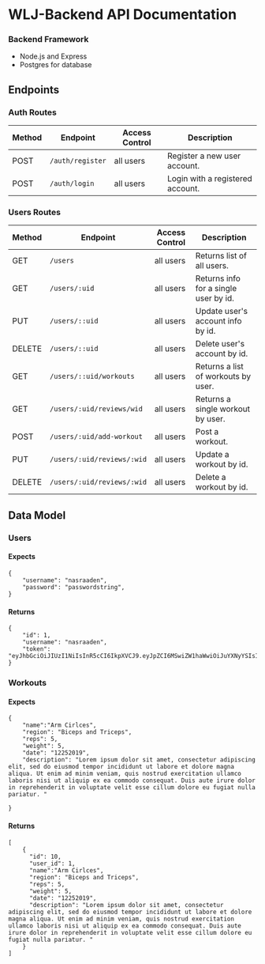 # WLJ-Backend API Documentation

### Backend Framework

- Node.js and Express 
- Postgres for database

## Endpoints

### Auth Routes

| Method | Endpoint         | Access Control | Description                      |
| ------ | ---------------- | -------------- | -------------------------------- |
| POST   | `/auth/register` | all users      | Register a new user account.     |
| POST   | `/auth/login`    | all users      | Login with a registered account. |


### Users Routes

| Method | Endpoint                        | Access Control | Description                           |
| ------ | ------------------------------- | -------------- | ------------------------------------- |
| GET    | `/users`                        | all users      | Returns list of all users.            |
| GET    | `/users/:uid`                   | all users      | Returns info for a single user by id. |
| PUT    | `/users/::uid`                  | all users      | Update user's account info by id.     |
| DELETE | `/users/::uid`                  | all users      | Delete user's account by id.          |
| GET    | `/users/::uid/workouts`         | all users      | Returns a list of workouts by user.   |
| GET    | `/users/:uid/reviews/wid`       | all users      | Returns a single workout by user.     |
| POST   | `/users/:uid/add-workout`       | all users      | Post a workout.                       |
| PUT    | `/users/:uid/reviews/:wid`      | all users      | Update a workout by id.               |
| DELETE | `/users/:uid/reviews/:wid`      | all users      | Delete a workout by id.               |

## Data Model

### Users

#### Expects

```
{
    "username": "nasraaden",
    "password": "passwordstring",
}
```

#### Returns
```
{
    "id": 1,
    "username": "nasraaden",
    "token": "eyJhbGciOiJIUzI1NiIsInR5cCI6IkpXVCJ9.eyJpZCI6MSwiZW1haWwiOiJuYXNyYSIsImlhdCI6MTU4NTA2ODAzMSwiZXhwIjoxNTg1MDk2ODMxfQ.szdbRq9uZzvoIw84ka4qelk6ozbIgO8RyQLqtrJ2bqc"
}
```

### Workouts

#### Expects

```
{
	"name":"Arm Cirlces",
	"region": "Biceps and Triceps",
	"reps": 5,
	"weight": 5,
	"date": "12252019",
	"description": "Lorem ipsum dolor sit amet, consectetur adipiscing elit, sed do eiusmod tempor incididunt ut labore et dolore magna aliqua. Ut enim ad minim veniam, quis nostrud exercitation ullamco laboris nisi ut aliquip ex ea commodo consequat. Duis aute irure dolor in reprehenderit in voluptate velit esse cillum dolore eu fugiat nulla pariatur. "
	
}
```

#### Returns

```
[
    {
      "id": 10,
      "user_id": 1,
      "name":"Arm Cirlces",
      "region": "Biceps and Triceps",
      "reps": 5,
      "weight": 5,
      "date": "12252019",
      "description": "Lorem ipsum dolor sit amet, consectetur adipiscing elit, sed do eiusmod tempor incididunt ut labore et dolore magna aliqua. Ut enim ad minim veniam, quis nostrud exercitation ullamco laboris nisi ut aliquip ex ea commodo consequat. Duis aute irure dolor in reprehenderit in voluptate velit esse cillum dolore eu fugiat nulla pariatur. "
    }
]
```
